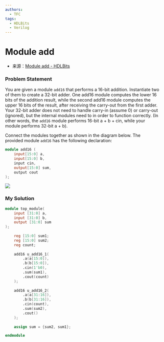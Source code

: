 ```yaml
---
authors:
  - TFC
tags:
  - HDLBits
  - Verilog
---
```

# Module add
- 来源：[Module add - HDLBits](https://hdlbits.01xz.net/wiki/Module_add)

### Problem Statement
You are given a module `add16` that performs a 16-bit addition. Instantiate two of them to create a 32-bit adder. One add16 module computes the lower 16 bits of the addition result, while the second add16 module computes the upper 16 bits of the result, after receiving the carry-out from the first adder. Your 32-bit adder does not need to handle carry-in (assume 0) or carry-out (ignored), but the internal modules need to in order to function correctly. (In other words, the `add16` module performs 16-bit a + b + cin, while your module performs 32-bit a + b).

Connect the modules together as shown in the diagram below. The provided module `add16` has the following declaration:
```Verilog
module add16 ( 
	input[15:0] a, 
	input[15:0] b, 
	input cin, 
	output[15:0] sum, 
	output cout 
);
```
  

[![](https://hdlbits.01xz.net/mw/images/a/a3/Module_add.png)](https://hdlbits.01xz.net/wiki/File:Module_add.png)

### My Solution

```Verilog
module top_module(
    input [31:0] a,
    input [31:0] b,
    output [31:0] sum
);
    
    reg [15:0] sum1;
    reg [15:0] sum2;
    reg count;
    
    add16 u_add16_1(
        .a(a[15:0]),
        .b(b[15:0]),
        .cin(1'b0),
        .sum(sum1),
        .cout(count)
    );
    
    add16 u_add16_2(
        .a(a[31:16]),
        .b(b[31:16]),
        .cin(count),
        .sum(sum2),
        .cout()
    );
    
    assign sum = {sum2, sum1};

endmodule
```